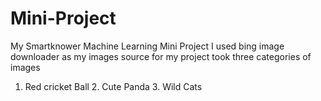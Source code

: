 # Mini-Project
My Smartknower Machine Learning Mini Project
I used bing image downloader as my images source for my project took three categories of images 
  
  1. Red cricket Ball
    2. Cute Panda
    3. Wild Cats 
